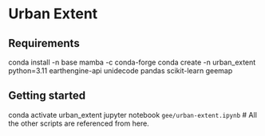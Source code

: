 # Urban Extent


## Requirements
conda install -n base mamba -c conda-forge
conda create -n urban_extent python=3.11 earthengine-api unidecode pandas scikit-learn geemap

## Getting started
conda activate urban_extent
jupyter notebook
`gee/urban-extent.ipynb` # All the other scripts are referenced from here.
